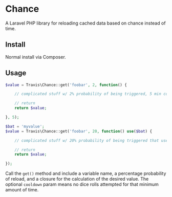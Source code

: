 # Chance

A Laravel PHP library for reloading cached data based on chance instead of time.

## Install

Normal install via Composer.

## Usage

```php
$value = Travis\Chance::get('foobar', 2, function() {

    // complicated stuff w/ 2% probability of being triggered, 5 min cooldown

    // return
    return $value;

}, 5);

$bat = 'myvalue';
$value = Travis\Chance::get('foobar', 20, function() use($bat) {

    // complicated stuff w/ 20% probability of being triggered that uses $bat, w/ no cooldown

    // return
    return $value;

});
```

Call the ``get()`` method and include a variable name, a percentage probability of reload, and a closure for the calculation of the desired value.  The optional ``cooldown`` param means no dice rolls attempted for that minimum amount of time.